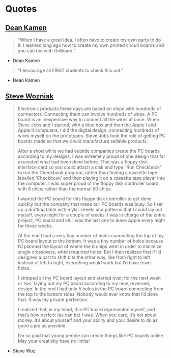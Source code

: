# Quotes

## [Dean Kamen](https://en.wikipedia.org/wiki/Dean_Kamen)

> “When I have a great idea, I often have to create my own parts to do it. I learned long ago how to create my own printed circuit boards and you can too with OnBoard.”

- Dean Kamen

> “I encourage all FIRST students to check this out.”

- Dean Kamen

## [Steve Wozniak](https://en.wikipedia.org/wiki/Steve_Wozniak)

> Electronic products these days are based on chips with hundreds of connectors. Connecting them can involve hundreds of wires. A PC board is an inexpensive way to connect all the wires at once. When Steve Jobs and I started, with a blue box and then the Apple I and Apple II computers, I did the digital design, connecting hundreds of wires myself on the prototypes. Steve Jobs took the role of getting PC boards made so that we could manufacture sellable products.
> 
> After a short while we had outside companies create the PC boards according to my designs. I was extremely proud of one design that far exceeded what had been done before. That was a floppy disk interface card so you could attach a disk and type “Run Checkbook” to run the Checkbook program, rather than finding a cassette tape labelled ‘Checkbook’ and then playing it on a cassette tape player into the computer. I was super proud of my floppy disk controller board, with 8 chips rather than the normal 50 chips.
> 
> I wanted the PC board for this floppy disk controller to get done quickly but the company that made our PC boards was busy. So I set up a drafting table with mylar sheets and patterns that I could lay out myself, every night for a couple of weeks. I was in charge of the entire project, PC board and all. I was the last one to leave Apple every night for those weeks.
> 
> At the end I had a very tiny number of holes connecting the top of my PC board layout to the bottom. It was a tiny number of holes because I’d planned the layout of where the 8 chips went in order to minimize single crossovers, which required holes. But I then realized that if I’d designed a part to shift bits the other way, like from right to left instead of left to right, everything would work but I’d have fewer holes.
> 
> I stripped all my PC board layout and started over, for the next week or two, laying out my PC board according to my new, reversed, design. In the end I had only 5 holes in the PC board connecting from the top to the bottom sides. Nobody would ever know that I’d done that. It was my private perfection.
> 
> I realized that, in my head, this PC board represented myself, and that’s how perfect (as can be) I was. When you care, it’s not about money. It’s about yourself and your ability and your desire to do as good a job as possible.
> 
> I’m so glad that young people can create things like PC boards online. May your creativity have no limits!

- Steve Woz